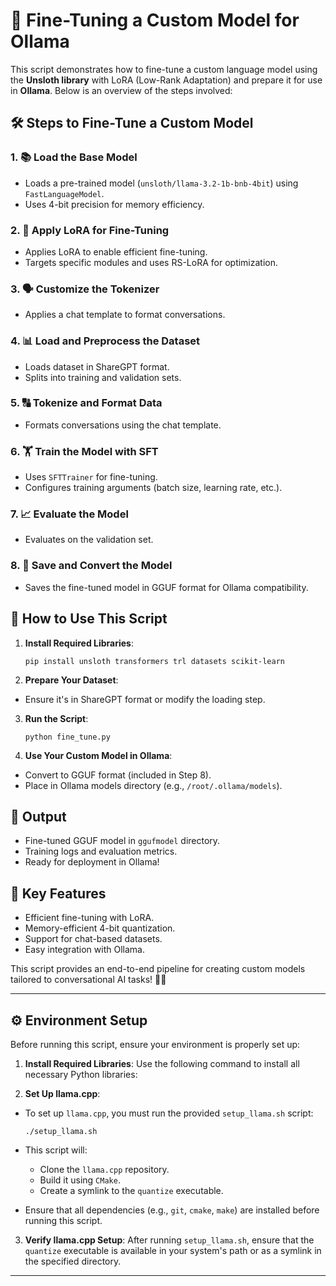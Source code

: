 # 🚀 Fine-Tuning a Custom Model for Ollama

This script demonstrates how to fine-tune a custom language model using the **Unsloth library** with LoRA (Low-Rank Adaptation) and prepare it for use in **Ollama**. Below is an overview of the steps involved:

## 🛠️ Steps to Fine-Tune a Custom Model

### 1. 📚 Load the Base Model
- Loads a pre-trained model (`unsloth/llama-3.2-1b-bnb-4bit`) using `FastLanguageModel`.
- Uses 4-bit precision for memory efficiency.

### 2. 🔧 Apply LoRA for Fine-Tuning
- Applies LoRA to enable efficient fine-tuning.
- Targets specific modules and uses RS-LoRA for optimization.

### 3. 🗣️ Customize the Tokenizer
- Applies a chat template to format conversations.

### 4. 📊 Load and Preprocess the Dataset
- Loads dataset in ShareGPT format.
- Splits into training and validation sets.

### 5. 🔠 Tokenize and Format Data
- Formats conversations using the chat template.

### 6. 🏋️ Train the Model with SFT
- Uses `SFTTrainer` for fine-tuning.
- Configures training arguments (batch size, learning rate, etc.).

### 7. 📈 Evaluate the Model
- Evaluates on the validation set.

### 8. 💾 Save and Convert the Model
- Saves the fine-tuned model in GGUF format for Ollama compatibility.

## 🚀 How to Use This Script

1. **Install Required Libraries**:
    
    `pip install unsloth transformers trl datasets scikit-learn`

2. **Prepare Your Dataset**:
- Ensure it's in ShareGPT format or modify the loading step.

3. **Run the Script**:

    `python fine_tune.py`

4. **Use Your Custom Model in Ollama**:
- Convert to GGUF format (included in Step 8).
- Place in Ollama models directory (e.g., `/root/.ollama/models`).

## 🎉 Output
- Fine-tuned GGUF model in `ggufmodel` directory.
- Training logs and evaluation metrics.
- Ready for deployment in Ollama!

## 🌟 Key Features
- Efficient fine-tuning with LoRA.
- Memory-efficient 4-bit quantization.
- Support for chat-based datasets.
- Easy integration with Ollama.

This script provides an end-to-end pipeline for creating custom models tailored to conversational AI tasks! 🤖💬

---

## ⚙️ Environment Setup

Before running this script, ensure your environment is properly set up:

1. **Install Required Libraries**:
   Use the following command to install all necessary Python libraries:

2. **Set Up llama.cpp**:
- To set up `llama.cpp`, you must run the provided `setup_llama.sh` script:

    `./setup_llama.sh`

- This script will:
  - Clone the `llama.cpp` repository.
  - Build it using `CMake`.
  - Create a symlink to the `quantize` executable.
- Ensure that all dependencies (e.g., `git`, `cmake`, `make`) are installed before running this script.

3. **Verify llama.cpp Setup**:
After running `setup_llama.sh`, ensure that the `quantize` executable is available in your system's path or as a symlink in the specified directory.

---